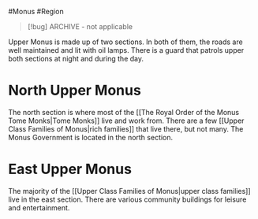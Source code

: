 #Monus #Region 

> [!bug] ARCHIVE - not applicable

Upper Monus is made up of two sections. In both of them, the roads are well maintained and lit with oil lamps. There is a guard that patrols upper both sections at night and during the day.
# North Upper Monus
The north section is where most of the [[The Royal Order of the Monus Tome Monks|Tome Monks]] live and work from. There are a few [[Upper Class Families of Monus|rich families]] that live there, but not many. The Monus Government is located in the north section.
# East Upper Monus
The majority of the [[Upper Class Families of Monus|upper class families]] live in the east section. There are various community buildings for leisure and entertainment.